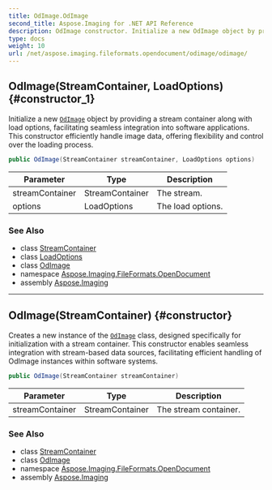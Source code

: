 ```yaml
---
title: OdImage.OdImage
second_title: Aspose.Imaging for .NET API Reference
description: OdImage constructor. Initialize a new OdImage object by providing a stream container along with load options facilitating seamless integration into software applications. This constructor efficiently handle image data offering flexibility and control over the loading process
type: docs
weight: 10
url: /net/aspose.imaging.fileformats.opendocument/odimage/odimage/
---
```

## OdImage(StreamContainer, LoadOptions) {#constructor_1}

Initialize a new [`OdImage`](../) object by providing a stream container along with load options, facilitating seamless integration into software applications. This constructor efficiently handle image data, offering flexibility and control over the loading process.

```csharp
public OdImage(StreamContainer streamContainer, LoadOptions options)
```

| Parameter | Type | Description |
| --- | --- | --- |
| streamContainer | StreamContainer | The stream. |
| options | LoadOptions | The load options. |

### See Also

* class [StreamContainer](../../../aspose.imaging/streamcontainer/)
* class [LoadOptions](../../../aspose.imaging/loadoptions/)
* class [OdImage](../)
* namespace [Aspose.Imaging.FileFormats.OpenDocument](../../odimage/)
* assembly [Aspose.Imaging](../../../)

---

## OdImage(StreamContainer) {#constructor}

Creates a new instance of the [`OdImage`](../) class, designed specifically for initialization with a stream container. This constructor enables seamless integration with stream-based data sources, facilitating efficient handling of OdImage instances within software systems.

```csharp
public OdImage(StreamContainer streamContainer)
```

| Parameter | Type | Description |
| --- | --- | --- |
| streamContainer | StreamContainer | The stream container. |

### See Also

* class [StreamContainer](../../../aspose.imaging/streamcontainer/)
* class [OdImage](../)
* namespace [Aspose.Imaging.FileFormats.OpenDocument](../../odimage/)
* assembly [Aspose.Imaging](../../../)


